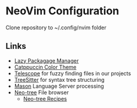 # NeoVim Configuration
Clone repository to  ~/.config/nvim folder

## Links
* [Lazy Packagage Manager](https://github.com/folke/lazy.nvim)
* [Catppuccin Color Theme](https://github.com/catppuccin/nvim)
* [Telescope](https://github.com/nvim-telescope/telescope.nvim) for fuzzy finding files in our projects
* [TreeSitter](https://github.com/nvim-treesitter/nvim-treesitter) for syntax tree structuring
* [Mason](https://github.com/williamboman/mason-lspconfig.nvim) Language Server processing
* [Neo-tree]() File browser
    * [Neo-tree Recipes](https://github.com/nvim-neo-tree/neo-tree.nvim/wiki/Recipes)
